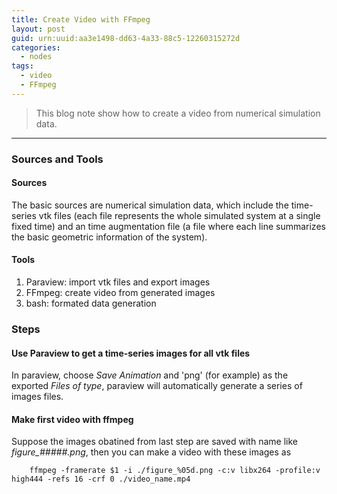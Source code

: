 ```yaml
---
title: Create Video with FFmpeg
layout: post
guid: urn:uuid:aa3e1498-dd63-4a33-88c5-12260315272d
categories:
  - nodes
tags:
  - video
  - FFmpeg
---
```



> This blog note show how to create a video from numerical simulation data.


---

### Sources and Tools

#### Sources

The basic sources are numerical simulation data, which include the time-series vtk files (each file represents the whole simulated system at a single fixed time) and 
an time augmentation file (a file where each line summarizes the basic geometric information of the system).

#### Tools

1. Paraview: import vtk files and export images
2. FFmpeg: create video from generated images
3. bash: formated data generation


### Steps

#### Use Paraview to get a time-series images for all vtk files
In paraview, choose *Save Animation* and 'png' (for example) as the exported *Files of type*,
paraview will automatically generate a series of images files.

#### Make first video with ffmpeg
Suppose the images obatined from last step are saved with name like *figure_#####.png*, then you can make a video with these images as 
```
    ffmpeg -framerate $1 -i ./figure_%05d.png -c:v libx264 -profile:v high444 -refs 16 -crf 0 ./video_name.mp4
```
